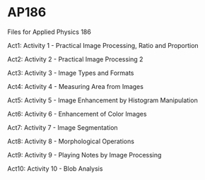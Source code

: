 # AP186
Files for Applied Physics 186 <p>
Act1: Activity 1 - Practical Image Processing, Ratio and Proportion <p>
Act2: Activity 2 - Practical Image Processing 2 <p>
Act3: Activity 3 - Image Types and Formats <p>
Act4: Activity 4 - Measuring Area from Images <p>
Act5: Activity 5 - Image Enhancement by Histogram Manipulation <p>
Act6: Activity 6 - Enhancement of Color Images <p>
Act7: Activity 7 - Image Segmentation <p>
Act8: Activity 8 - Morphological Operations <p>
Act9: Activity 9 - Playing Notes by Image Processing <p>
Act10: Activity 10 - Blob Analysis <p>
